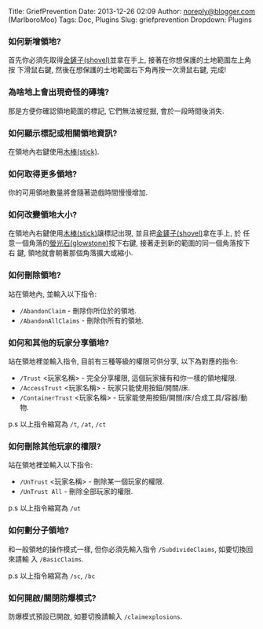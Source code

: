 Title: GriefPrevention
Date: 2013-12-26 02:09
Author: noreply@blogger.com (MarlboroMoo)
Tags: Doc, Plugins
Slug: griefprevention
Dropdown: Plugins

### 如何新增領地?
首先你必須先取得[金鏟子(shovel)][]並拿在手上, 接著在你想保護的土地範圍左上角按
下滑鼠右鍵, 然後在想保護的土地範圍右下角再按一次滑鼠右鍵, 完成!

### 為啥地上會出現奇怪的磚塊?
那是方便你確認領地範圍的標記, 它們無法被挖掘, 會於一段時間後消失.

### 如何顯示標記或相關領地資訊?
在領地內右鍵使用[木棒(stick)][].

### 如何取得更多領地?
你的可用領地數量將會隨著遊戲時間慢慢增加.

### 如何改變領地大小?
在領地內右鍵使用[木棒(stick)][]讓標記出現, 並且把[金鏟子(shovel)][]拿在手上, 於
任意一個角落的[螢光石(glowstone)][]按下右鍵, 接著走到新的範圍的同一個角落按下右
鍵, 領地就會朝著那個角落擴大或縮小.

### 如何刪除領地?
站在領地內, 並輸入以下指令:

 * `/AbandonClaim` - 刪除你所位於的領地.
 * `/AbandonAllClaims` - 刪除你所有的領地.

### 如何和其他的玩家分享領地?
站在領地裡並輸入指令, 目前有三種等級的權限可供分享, 以下為對應的指令:

 * `/Trust` <玩家名稱> - 完全分享權限, 這個玩家擁有和你一樣的領地權限.
 * `/AccessTrust` <玩家名稱> - 玩家只能使用按鈕/開關/床.
 * `/ContainerTrust` <玩家名稱> - 玩家能使用按鈕/開關/床/合成工具/容器/動物.

p.s 以上指令縮寫為 `/t`, `/at`, `/ct`

### 如何刪除其他玩家的權限?
站在領地裡並輸入以下指令:

 * `/UnTrust` <玩家名稱> - 刪除某一個玩家的權限.
 * `/UnTrust All` - 刪除全部玩家的權限.

p.s 以上指令縮寫為 `/ut`

### 如何劃分子領地?
和一般領地的操作模式一樣, 但你必須先輸入指令 `/SubdivideClaims`, 如要切換回來請輸
入 `/BasicClaims`.

p.s 以上指令縮寫為 `/sc`, `/bc`

### 如何開啟/關閉防爆模式?
防爆模式預設已開啟, 如要切換請輸入 `/claimexplosions`.

[金鏟子(shovel)]: http://zh.minecraftwiki.net/%E9%94%B9
[木棒(stick)]: http://zh.minecraftwiki.net/wiki/Stick
[螢光石(glowstone)]: http://zh.minecraftwiki.net/wiki/%E8%90%A4%E7%9F%B3%E5%9D%97
